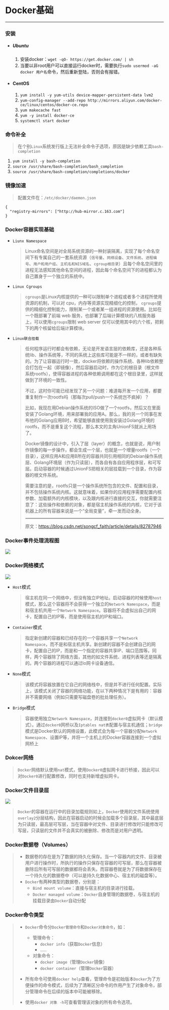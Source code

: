 # Docker基础

---

### 安装

- ##### Ubuntu

  1. 安装docker：`wget -qO- https://get.docker.com/ | sh`
  2. 当要以非root用户可以直接运行docker时，需要执行`sudo usermod -aG docker 用户名`命令，然后重新登陆，否则会有报错。

- #### CentOS

  1. `yum install -y yum-utils device-mapper-persistent-data lvm2`
  2. `yum-config-manager --add-repo http://mirrors.aliyun.com/docker-ce/linux/centos/docker-ce.repo`
  3. `yum makecache fast`
  4. `yum -y install docker-ce`
  5. `systemctl start docker`

### 命令补全

> 在个别`Linux`系统发行版上无法补全命令子选项，原因是缺少依赖工具`bash-completion`

1. `yum install -y bash-completion`
2. `source /usr/share/bash-completion/bash_completion`
3. `source /usr/share/bash-completion/completions/docker`

### 镜像加速

> 配置文件在：`/etc/docker/daemon.json`

```shell
{
  "registry-mirrors": ["http://hub-mirror.c.163.com"]
}
```

### Docker容器实现基础

- `Liunx Namespace`

  > Linux命名空间是对全局系统资源的一种封装隔离，实现了每个命名空间下有专属自己的一套系统资源（`信号量`、`网络设备`、`文件系统`、`进程编号`、`用户和用户组`、`主机名和NIS域名`、`cgroup根目录`）且每个命名空间里的进程无法感知其他命名空间的进程，因此每个命名空间下的进程都认为自己置身于一个独立的系统中。

- `Linux Cgroups`

  > `cgroups`是Linux内核提供的一种可以限制单个进程或者多个进程所使用资源的机制，可以对 cpu，内存等资源实现精细化的控制， `cgroups`提供的精细化控制能力，限制某一个或者某一组进程的资源使用。比如在一个既部署了前端 web 服务，也部署了后端计算模块的八核服务器上，可以使用`cgroups`限制 web server 仅可以使用其中的六个核，把剩下的两个核留给后端计算模块。

- `Linux联合挂载`

  > 任何程序运行时都会有依赖，无论是开发语言层的依赖库，还是各种系统lib、操作系统等，不同的系统上这些库可能是不一样的，或者有缺失的。为了让容器运行时一致，docker将依赖的操作系统、各种lib依赖整合打包在一起（即镜像），然后容器启动时，作为它的根目录（根文件系统rootfs），使得容器进程的各种依赖调用都在这个根目录里，这样就做到了环境的一致性。
  >
  > 不过，这时你可能已经发现了另一个问题：难道每开发一个应用，都要重复制作一次rootfs吗（那每次pull/push一个系统岂不疯掉）？
  >
  > 比如，我现在用Debian操作系统的ISO做了一个rootfs，然后又在里面安装了Golang环境，用来部署我的应用A。那么，我的另一个同事在发布他的Golang应用B时，希望能够直接使用我安装过Golang环境的rootfs，而不是重复这个流程，那么本文的主角UnionFS就派上用场了。
  >
  > Docker镜像的设计中，引入了层（layer）的概念，也就是说，用户制作镜像的每一步操作，都会生成一个层，也就是一个增量rootfs（一个目录），这样应用A和应用B所在的容器共同引用相同的Debian操作系统层、Golang环境层（作为只读层），而各自有各自应用程序层，和可写层。启动容器的时候通过UnionFS把相关的层挂载到一个目录，作为容器的根文件系统。
  >
  > 需要注意的是，rootfs只是一个操作系统所包含的文件、配置和目录，并不包括操作系统内核。这就意味着，如果你的应用程序需要配置内核参数、加载额外的内核模块，以及跟内核进行直接的交互，你就需要注意了：这些操作和依赖的对象，都是宿主机操作系统的内核，它对于该机器上的所有容器来说是一个“全局变量”，牵一发而动全身。
  >
  > ---
  >
  > 原文：https://blog.csdn.net/songcf_faith/article/details/82787946 

### Docker事件处理流程图

![](./images/docker_event.png)

### Docker网络模式

![](./images/docker_network_mode.png)

- `Host`模式

  > 宿主机在同一个网络中，但没有独立IP地址。启动容器的时候使用`host`模式，那么这个容器将不会获得一个独立的`Network Namespace`，而是和宿主机共用一个`Network Namespace`。容器将不会虚拟出自己的网卡，配置自己的IP等，而是使用宿主机的IP和端口。

- `Container`模式

  > 指定新创建的容器和已经存在的一个容器共享一个`Network Namespace`，而不是和宿主机共享。新创建的容器不会创建自己的网卡，配置自己的IP，而是和一个指定的容器共享IP、端口范围等。同样，两个容器除了网络方面，其他的如文件系统、进程列表等还是隔离的。两个容器的进程可以通过lo网卡设备通信。

- `None`模式

  > 该模式将容器放置在它自己的网络栈中，但是并不进行任何配置。实际上，该模式关闭了容器的网络功能，在以下两种情况下是有用的：容器并不需要网络（例如只需要写磁盘卷的批处理任务）。

- `Bridge`模式

  > 容器使用独立`Network Namespace`，并连接到`docker0`虚拟网卡（默认模式）。通过`docker0`网桥以及`Iptables nat表`配置与宿主机通信；`bridge`模式是Docker默认的网络设置，此模式会为每一个容器分配`Network Namespace`、设置IP等，并将一个主机上的Docker容器连接到一个虚拟网桥上

### Dokcer网络

> `Docker`网络默认使用`nat`模式，使用`Docker0`虚拟网卡进行桥接，因此可以对`Docker0`进行配置修改，同时也支持新增虚拟网卡。

### Docker文件目录层

![](./images/docker_volumes.png)

> `Docker`的容器在运行中的目录加载规则如上，`Docker`使用的文件系统使用`overlay2`分层结构，因此在容器启动的时候会加载多个目录层，其中最底层为只读层，最高层可写层，当在容器中对文件、目录进行修改时只能修改可写层，只读层的文件并不会真实的被删除、修改而是对用户透明。

### Docker数据卷（Volumes）

> - 数据卷的存在是为了数据的持久化保存。当一个容器内的文件、目录被用户进行操作时，所执行的操作只保存在容器的可写层，那么在容器被删除后所有可写层的数据都将会丢失。而容器卷就是为了将数据保存在一个持久化的数据卷中（可以是持久化数据中心、宿主机的磁盘等）。
> - `Docker`有两种类型的数据卷，分别是：
>   - `Bind mount volume`：直接与宿主机的目录进行挂载。
>   - `Docker managed volume`：`Docker`自身管理的数据卷，与宿主机的挂载目录由`Docker`自动分配

### Docker命令类型

> - `Docker`命令分`Docker管理命令`和`Docker对象命令`，如：
>   - 管理命令：
>     - `docker info`（获取`Docker`信息）
>     - .....
>   - 对象命令：
>     - `docker image`（管理`Docker`镜像）
>     - `docker container`（管理`Docker`容器）
>
> - 所有命令可使用`docker help`查看，管理命令是初始版本`Docker`为了方便操作的命令模式，后续为了清晰区分命令的作用产生了对象命令，部分管理命令在后续的版本中可能被移除。
>
> - 使用`docker 对象 -h`可查看管理该对象的所有命令选项。
